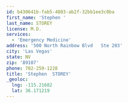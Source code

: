 ```yaml
---
id: b430641b-fab5-4803-ab2f-32bb1ee3c0ba
first_name: 'Stephen '
last_name: STOREY
license: M.D.
services:
  - 'Emergency Medicine'
address: '500 North Rainbow Blvd   Ste 203'
city: 'Las Vegas'
state: NV
zip: '89107'
phone: 702-259-1228
title: 'Stephen  STOREY'
_geoloc:
  lng: -115.21682
  lat: 36.171219
---
```

